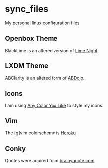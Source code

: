 # sync_files

My personal linux configuration files

## Openbox Theme

BlackLime is an altered version of [Lime Night](http://www.deviantart.com/art/Lime-Night-Openbox-157095539).

## LXDM Theme

ABClarity is an altered form of [ABDojo](http://rederik75.deviantart.com/art/LXDM-Theme-ABDojo-280596839).

## Icons

I am using [Any Color You Like](http://pobtott.deviantart.com/art/Any-Color-You-Like-175624910) to style my icons.

## Vim

The [g]vim colorscheme is [Heroku](https://github.com/pope/vim-heroku)

## Conky

Quotes were aquired from [brainyquote.com](http://www.brainyquote.com/)
